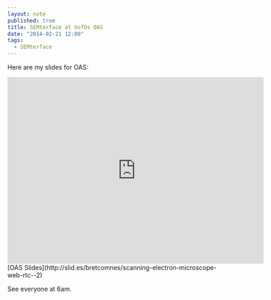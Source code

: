 ```yaml
---
layout: note
published: true
title: SEMterface at UofOs OAS
date: "2014-02-21 12:00"
tags: 
  - SEMterface
---
```


Here are my slides for OAS:
<div class='flex-video'><iframe src="http://slid.es/bretcomnes/scanning-electron-microscope-web-rtc--2/embed" width="576" height="420" scrolling="no" frameborder="0" webkitallowfullscreen mozallowfullscreen allowfullscreen></iframe></div>
[OAS Slides](http://slid.es/bretcomnes/scanning-electron-microscope-web-rtc--2)

See everyone at 6am.